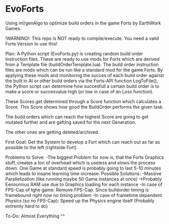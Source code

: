 # EvoForts
Using ml/genAlgo to optimize build orders in the game Forts by EarthWork Games.

!WARNING!: This repo is NOT ready to compile/execute. You need a valid Forts Version to use this!

Plan:
A Python script (EvoForts.py) is creating random build order Instruction files.
These are ready to use mods for Forts which are derived from a Template file (buildOrderTemplate.lua).
The build order instruction files are mods which can be run like a standard mod for the game Forts.
By applying these mods and monitoring the succes of each build order against the built in AI or other 
build orders via the Forts-API function LogToFile(), the Python script can determine how succesfull a
certain build order is to make a score or succesvalue high (or low in case of an Loss function).

These Scores get determined through a Score function which calculates a Score. This Score shows how
good the BuildOrder performs the given task.

The build orders which can reach the highest Score are going to get mutated further and are getting saved for the
next Generation.

The other ones are getting deleted/archived.

First Goal: Get the System to  develop a Fort which can reach out as far as possible to the left (rightside Fort)

Problems to Solve:
  -The biggest Problem for now is, that the Forts Graphics stuff, creates a ton of overhead which is useless and slows the process down.
  One Game at standard speed is probably going to last 5-10 minutes which leads to insane learning time increase.
  Possible Solutions:
    -Massive Parallelization (like running maybe 50 Game instances at once) ->Probably Eenourmus RAM use due to Graphics loading for each instance
    -In case of FPS-Cap of tghe game: Remove FPS-Cap. Since buildorder timing is framebound right now no timing problem
    -In case of frametime dependent Physics (so no FPS-Cap): Speed up the Physics engine itself (Probably extremly hard to do)



To-Do:
Almost Everything ^^
